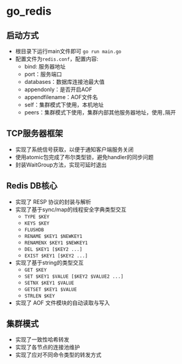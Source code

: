 # go_redis
## 启动方式
* 根目录下运行main文件即可 `go run main.go`
* 配置文件为`redis.conf`，配置内容:
  * bind: 服务器地址
  * port：服务端口
  * databases：数据库连接池最大值
  * appendonly：是否开启AOF
  * appendfilename：AOF文件名
  * self：集群模式下使用，本机地址
  * peers：集群模式下使用，集群内部其他服务器地址，使用`,`隔开
## TCP服务器框架
* 实现了系统信号获取，以便于通知客户端服务关闭
* 使用atomic包完成了布尔类型锁，避免handler的同步问题
* 封装WaitGroup方法，实现可延时退出
## Redis DB核心
* 实现了 RESP 协议的封装与解析
* 实现了基于sync/map的线程安全字典类型交互
  * `TYPE $KEY`
  * `KEYS $KEY`
  * `FLUSHDB`
  * `RENAME $KEY1 $NEWKEY1`
  * `RENAMENX $KEY1 $NEWKEY1`
  * `DEL $KEY1 [$KEY2 ...]`
  * `EXIST $KEY1 [$KEY2 ...]`
* 实现了基于string的类型交互
  * `GET $KEY`
  * `SET $KEY1 $VALUE [$KEY2 $VALUE2 ...]`
  * `SETNX $KEY1 $VALUE`
  * `GETSET $KEY1 $VALUE`
  * `STRLEN $KEY`
* 实现了 AOF 文件模块的自动读取与写入
## 集群模式
* 实现了一致性哈希转发
* 实现了各节点的连接池维护
* 实现了应对不同命令类型的转发方式
